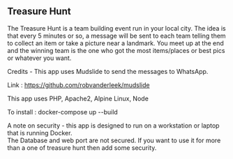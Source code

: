 ## Treasure Hunt

The Treasure Hunt is a team building event run in your local city.
The idea is that every 5 minutes or so, a message will be sent to each team telling them to collect an item or take a picture near a landmark.
You meet up at the end and the winning team is the one who got the most items/places or best pics or whatever you want.

Credits -
This app uses Mudslide to send the messages to WhatsApp.

Link : https://github.com/robvanderleek/mudslide

This app uses PHP, Apache2, Alpine Linux, Node

To install :
  docker-compose up --build


A note on security - this app is designed to run on a workstation or laptop that is running Docker.  
The Database and web port are not secured.  If you want to use it for more than a one of treasure hunt then add some security.


